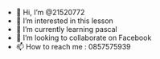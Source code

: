 - 👋 Hi, I’m @21520772
- 👀 I’m interested in this lesson
- 🌱 I’m currently learning pascal
- 💞️ I’m looking to collaborate on Facebook
- 📫 How to reach me : 0857575939

<!---
21520772/21520772 is a ✨ special ✨ repository because its `README.md` (this file) appears on your GitHub profile.
You can click the Preview link to t take a look at your changes.
--->
